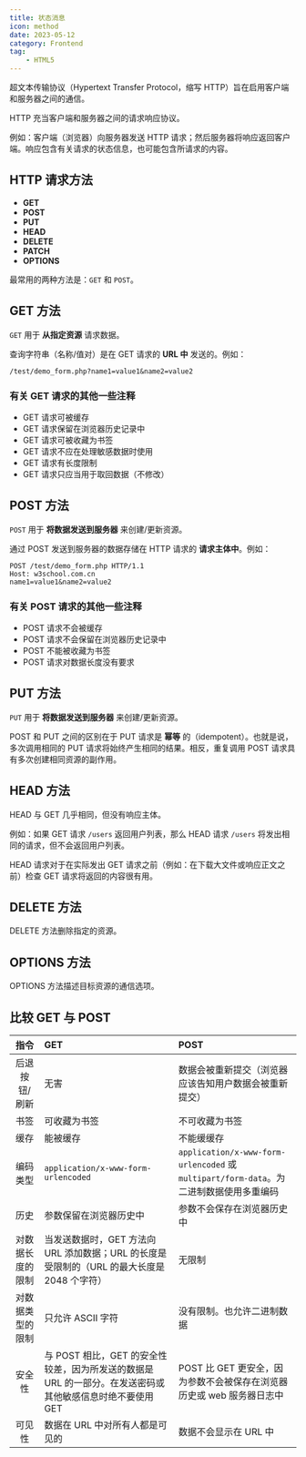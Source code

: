 ```yaml
---
title: 状态消息
icon: method
date: 2023-05-12
category: Frontend
tag:
    - HTML5
---
```


超文本传输协议（Hypertext Transfer Protocol，缩写 HTTP）旨在启用客户端和服务器之间的通信。

HTTP 充当客户端和服务器之间的请求响应协议。

例如：客户端（浏览器）向服务器发送 HTTP 请求；然后服务器将响应返回客户端。响应包含有关请求的状态信息，也可能包含所请求的内容。

## HTTP 请求方法

- **GET**
- **POST**
- **PUT**
- **HEAD**
- **DELETE**
- **PATCH**
- **OPTIONS**

最常用的两种方法是：`GET` 和 `POST`。

## GET 方法

`GET` 用于 **从指定资源** 请求数据。

查询字符串（名称/值对）是在 GET 请求的 **URL 中** 发送的。例如：

```url
/test/demo_form.php?name1=value1&name2=value2
```

### 有关 GET 请求的其他一些注释

- GET 请求可被缓存
- GET 请求保留在浏览器历史记录中
- GET 请求可被收藏为书签
- GET 请求不应在处理敏感数据时使用
- GET 请求有长度限制
- GET 请求只应当用于取回数据（不修改）

## POST 方法

`POST` 用于 **将数据发送到服务器** 来创建/更新资源。

通过 POST 发送到服务器的数据存储在 HTTP 请求的 **请求主体中**。例如：

```url
POST /test/demo_form.php HTTP/1.1
Host: w3school.com.cn
name1=value1&name2=value2
```

### 有关 POST 请求的其他一些注释

- POST 请求不会被缓存
- POST 请求不会保留在浏览器历史记录中
- POST 不能被收藏为书签
- POST 请求对数据长度没有要求

## PUT 方法

`PUT` 用于 **将数据发送到服务器** 来创建/更新资源。

POST 和 PUT 之间的区别在于 PUT 请求是 **幂等** 的（idempotent）。也就是说，多次调用相同的 PUT 请求将始终产生相同的结果。相反，重复调用 POST 请求具有多次创建相同资源的副作用。

## HEAD 方法

HEAD 与 GET 几乎相同，但没有响应主体。

例如：如果 GET 请求 `/users` 返回用户列表，那么 HEAD 请求 `/users` 将发出相同的请求，但不会返回用户列表。

HEAD 请求对于在实际发出 GET 请求之前（例如：在下载大文件或响应正文之前）检查 GET 请求将返回的内容很有用。

## DELETE 方法

DELETE 方法删除指定的资源。

## OPTIONS 方法

OPTIONS 方法描述目标资源的通信选项。

## 比较 GET 与 POST

|   指令  |  GET  |  POST  |
|  :----:  |  :----  |  :----  |
|  后退按钮/刷新  |  无害  |  数据会被重新提交（浏览器应该告知用户数据会被重新提交）  |
|  书签  |  可收藏为书签  |  不可收藏为书签  |
|  缓存  |  能被缓存  |  不能缓缓存  |
|  编码类型  |  `application/x-www-form-urlencoded`  |  `application/x-www-form-urlencoded` 或 `multipart/form-data`。为二进制数据使用多重编码  |
|  历史  |  参数保留在浏览器历史中  |  参数不会保存在浏览器历史中  |
|  对数据长度的限制  |  当发送数据时，GET 方法向 URL 添加数据；URL 的长度是受限制的（URL 的最大长度是 2048 个字符）  |  无限制  |
|  对数据类型的限制  |  只允许 ASCII 字符  |  没有限制。也允许二进制数据  |
|  安全性  |  与 POST 相比，GET 的安全性较差，因为所发送的数据是 URL 的一部分。在发送密码或其他敏感信息时绝不要使用 GET  |  POST 比 GET 更安全，因为参数不会被保存在浏览器历史或 web 服务器日志中  |
|  可见性  |  数据在 URL 中对所有人都是可见的  |  数据不会显示在 URL 中  |

